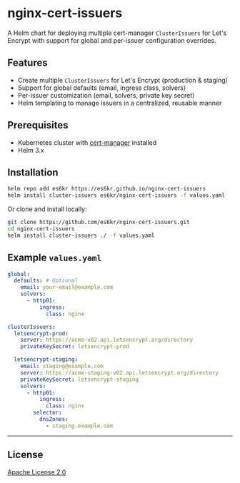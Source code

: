 # nginx-cert-issuers

A Helm chart for deploying multiple cert-manager `ClusterIssuers` for Let's Encrypt with support for global and per-issuer configuration overrides.

## Features

- Create multiple `ClusterIssuers` for Let's Encrypt (production & staging)
- Support for global defaults (email, ingress class, solvers)
- Per-issuer customization (email, solvers, private key secret)
- Helm templating to manage issuers in a centralized, reusable manner

## Prerequisites

- Kubernetes cluster with [cert-manager](https://cert-manager.io/) installed
- Helm 3.x

## Installation

```bash
helm repo add es6kr https://es6kr.github.io/nginx-cert-issuers
helm install cluster-issuers es6kr/nginx-cert-issuers -f values.yaml
```

Or clone and install locally:

```bash
git clone https://github.com/es6kr/nginx-cert-issuers.git
cd nginx-cert-issuers
helm install cluster-issuers ./ -f values.yaml
```

## Example `values.yaml`

```yaml
global:
  defaults: # Optional
    email: your-email@example.com
    solvers:
      - http01:
          ingress:
            class: nginx

clusterIssuers:
  letsencrypt-prod:
    server: https://acme-v02.api.letsencrypt.org/directory
    privateKeySecret: letsencrypt-prod

  letsencrypt-staging:
    email: staging@example.com
    server: https://acme-staging-v02.api.letsencrypt.org/directory
    privateKeySecret: letsencrypt-staging
    solvers:
      - http01:
          ingress:
            class: nginx
        selector:
          dnsZones:
            - staging.example.com
```

---

## License

[Apache License 2.0](./LICENSE)